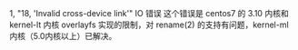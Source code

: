 1, "18, 'Invalid cross-device link'" IO 错误
    这个错误是 centos7 的 3.10 内核和 kernel-lt 内核 overlayfs 实现的限制，对 rename(2) 的支持有问题，kernel-ml 内核（5.0内核以上）已解决。
